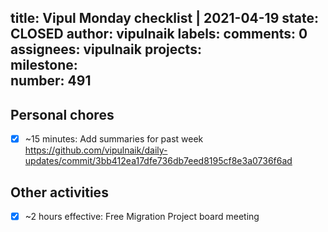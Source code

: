 title:	Vipul Monday checklist | 2021-04-19
state:	CLOSED
author:	vipulnaik
labels:	
comments:	0
assignees:	vipulnaik
projects:	
milestone:	
number:	491
--
## Personal chores

- [x] ~15 minutes: Add summaries for past week https://github.com/vipulnaik/daily-updates/commit/3bb412ea17dfe736db7eed8195cf8e3a0736f6ad

## Other activities

- [x] ~2 hours effective: Free Migration Project board meeting
